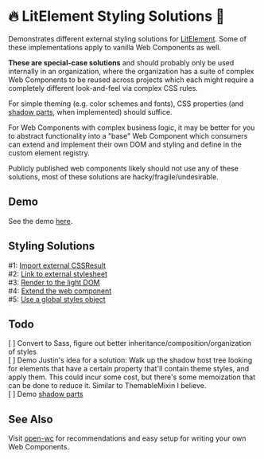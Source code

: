 # 🔥 LitElement Styling Solutions 💄

Demonstrates different external styling solutions for [LitElement](https://lit-element.polymer-project.org/). Some of these implementations apply to vanilla Web Components as well.

**These are special-case solutions** and should probably only be used internally in an organization, where the organization has a suite of complex Web Components to be reused across projects which each might require a completely different look-and-feel via complex CSS rules.

For simple theming (e.g. color schemes and fonts), CSS properties (and [shadow parts](https://www.w3.org/TR/css-shadow-parts-1/), when implemented) should suffice.

For Web Components with complex business logic, it may be better for you to abstract functionality into a "base" Web Component which consumers can extend and implement their own DOM and styling and define in the custom element registry.

Publicly published web components likely should not use any of these solutions, most of these solutions are hacky/fragile/undesirable.

## Demo

See the demo [here](https://arikimolloy.github.io/lit-element-styling-solutions/).

## Styling Solutions

\#1: [Import external CSSResult](./docs/import-external-cssresult/README.md)  
\#2: [Link to external stylesheet](./docs/link-to-external-stylesheet/README.md)  
\#3: [Render to the light DOM](./docs/render-to-light-dom/README.md)  
\#4: [Extend the web component](./docs/extend-web-component/README.md)  
\#5: [Use a global styles object](./docs/global-styles-object/README.md)

## Todo
 
[ ] Convert to Sass, figure out better inheritance/composition/organization of styles  
[ ] Demo Justin's idea for a solution: Walk up the shadow host tree looking for elements that have a certain property that'll contain theme styles, and apply them. This could incur some cost, but there's some memoization that can be done to reduce it. Similar to ThemableMixin I believe.  
[ ] Demo [shadow parts](https://www.w3.org/TR/css-shadow-parts-1/)

## See Also

Visit [open-wc](https://open-wc.org/) for recommendations and easy setup for writing your own Web Components.
